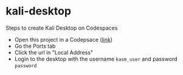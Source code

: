 # kali-desktop
Steps to create Kali Desktop on Codespaces
- Open this project in a Codepsace ([link](https://github.com/codespaces/new?hide_repo_select=true&ref=main&repo=605238661))
- Go the Ports tab
- Click the url in "Local Address"
- Login to the desktop with the username ```kasm_user``` and password ```password```